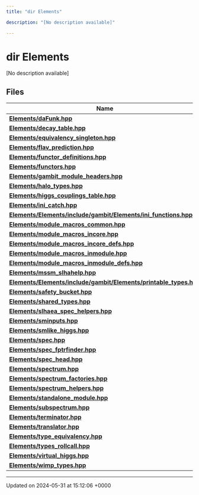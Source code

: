 ```yaml
---
title: "dir Elements"

description: "[No description available]"

---
```


# dir Elements

[No description available]

## Files

| Name           |
| -------------- |
| **[Elements/daFunk.hpp](/documentation/code/files/dafunk_8hpp/#file-elements-dafunk-hpp)**  |
| **[Elements/decay_table.hpp](/documentation/code/files/decay__table_8hpp/#file-elements-decay-table-hpp)**  |
| **[Elements/equivalency_singleton.hpp](/documentation/code/files/equivalency__singleton_8hpp/#file-elements-equivalency-singleton-hpp)**  |
| **[Elements/flav_prediction.hpp](/documentation/code/files/flav__prediction_8hpp/#file-elements-flav-prediction-hpp)**  |
| **[Elements/functor_definitions.hpp](/documentation/code/files/functor__definitions_8hpp/#file-elements-functor-definitions-hpp)**  |
| **[Elements/functors.hpp](/documentation/code/files/functors_8hpp/#file-elements-functors-hpp)**  |
| **[Elements/gambit_module_headers.hpp](/documentation/code/files/gambit__module__headers_8hpp/#file-elements-gambit-module-headers-hpp)**  |
| **[Elements/halo_types.hpp](/documentation/code/files/halo__types_8hpp/#file-elements-halo-types-hpp)**  |
| **[Elements/higgs_couplings_table.hpp](/documentation/code/files/higgs__couplings__table_8hpp/#file-elements-higgs-couplings-table-hpp)**  |
| **[Elements/ini_catch.hpp](/documentation/code/files/ini__catch_8hpp/#file-elements-ini-catch-hpp)**  |
| **[Elements/Elements/include/gambit/Elements/ini_functions.hpp](/documentation/code/files/elements_2include_2gambit_2elements_2ini__functions_8hpp/#file-elements-elements-include-gambit-elements-ini-functions-hpp)**  |
| **[Elements/module_macros_common.hpp](/documentation/code/files/module__macros__common_8hpp/#file-elements-module-macros-common-hpp)**  |
| **[Elements/module_macros_incore.hpp](/documentation/code/files/module__macros__incore_8hpp/#file-elements-module-macros-incore-hpp)**  |
| **[Elements/module_macros_incore_defs.hpp](/documentation/code/files/module__macros__incore__defs_8hpp/#file-elements-module-macros-incore-defs-hpp)**  |
| **[Elements/module_macros_inmodule.hpp](/documentation/code/files/module__macros__inmodule_8hpp/#file-elements-module-macros-inmodule-hpp)**  |
| **[Elements/module_macros_inmodule_defs.hpp](/documentation/code/files/module__macros__inmodule__defs_8hpp/#file-elements-module-macros-inmodule-defs-hpp)**  |
| **[Elements/mssm_slhahelp.hpp](/documentation/code/files/mssm__slhahelp_8hpp/#file-elements-mssm-slhahelp-hpp)**  |
| **[Elements/Elements/include/gambit/Elements/printable_types.hpp](/documentation/code/files/elements_2include_2gambit_2elements_2printable__types_8hpp/#file-elements-elements-include-gambit-elements-printable-types-hpp)**  |
| **[Elements/safety_bucket.hpp](/documentation/code/files/safety__bucket_8hpp/#file-elements-safety-bucket-hpp)**  |
| **[Elements/shared_types.hpp](/documentation/code/files/shared__types_8hpp/#file-elements-shared-types-hpp)**  |
| **[Elements/slhaea_spec_helpers.hpp](/documentation/code/files/slhaea__spec__helpers_8hpp/#file-elements-slhaea-spec-helpers-hpp)**  |
| **[Elements/sminputs.hpp](/documentation/code/files/sminputs_8hpp/#file-elements-sminputs-hpp)**  |
| **[Elements/smlike_higgs.hpp](/documentation/code/files/smlike__higgs_8hpp/#file-elements-smlike-higgs-hpp)**  |
| **[Elements/spec.hpp](/documentation/code/files/spec_8hpp/#file-elements-spec-hpp)**  |
| **[Elements/spec_fptrfinder.hpp](/documentation/code/files/spec__fptrfinder_8hpp/#file-elements-spec-fptrfinder-hpp)**  |
| **[Elements/spec_head.hpp](/documentation/code/files/spec__head_8hpp/#file-elements-spec-head-hpp)**  |
| **[Elements/spectrum.hpp](/documentation/code/files/spectrum_8hpp/#file-elements-spectrum-hpp)**  |
| **[Elements/spectrum_factories.hpp](/documentation/code/files/spectrum__factories_8hpp/#file-elements-spectrum-factories-hpp)**  |
| **[Elements/spectrum_helpers.hpp](/documentation/code/files/spectrum__helpers_8hpp/#file-elements-spectrum-helpers-hpp)**  |
| **[Elements/standalone_module.hpp](/documentation/code/files/standalone__module_8hpp/#file-elements-standalone-module-hpp)**  |
| **[Elements/subspectrum.hpp](/documentation/code/files/subspectrum_8hpp/#file-elements-subspectrum-hpp)**  |
| **[Elements/terminator.hpp](/documentation/code/files/terminator_8hpp/#file-elements-terminator-hpp)**  |
| **[Elements/translator.hpp](/documentation/code/files/translator_8hpp/#file-elements-translator-hpp)**  |
| **[Elements/type_equivalency.hpp](/documentation/code/files/type__equivalency_8hpp/#file-elements-type-equivalency-hpp)**  |
| **[Elements/types_rollcall.hpp](/documentation/code/files/types__rollcall_8hpp/#file-elements-types-rollcall-hpp)**  |
| **[Elements/virtual_higgs.hpp](/documentation/code/files/virtual__higgs_8hpp/#file-elements-virtual-higgs-hpp)**  |
| **[Elements/wimp_types.hpp](/documentation/code/files/wimp__types_8hpp/#file-elements-wimp-types-hpp)**  |






-------------------------------

Updated on 2024-05-31 at 15:12:06 +0000
